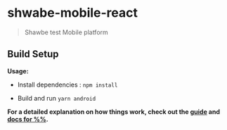 # shwabe-mobile-react

> Shawbe test Mobile platform

## Build Setup

**Usage:**


- Install dependencies :
`npm install`

- Build and run
`yarn android`


**For a detailed explanation on how things work, check out the [guide](https://bonko.fr) and [docs for %%](https://bonko.fr).**